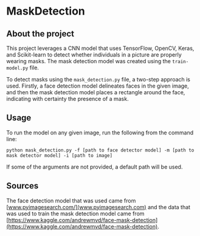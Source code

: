 # MaskDetection

## About the project
This project leverages a CNN model that uses TensorFlow, OpenCV, Keras, and Scikit-learn to detect whether individuals in a picture are properly wearing masks. The mask detection model was created using the `train-model.py` file.

To detect masks using the `mask_detection.py` file, a two-step approach is used. Firstly, a face detection model delineates faces in the given image, and then the mask detection model places a rectangle around the face, indicating with certainty the presence of a mask.

## Usage
To run the model on any given image, run the following from the command line:
```
python mask_detection.py -f [path to face detector model] -m [path to mask detector model] -i [path to image]
```
If some of the arguments are not provided, a default path will be used.

## Sources
The face detection model that was used came from [www.pyimagesearch.com/](www.pyimagesearch.com) and the data that was used to train the mask detection model came from [https://www.kaggle.com/andrewmvd/face-mask-detection](https://www.kaggle.com/andrewmvd/face-mask-detection).